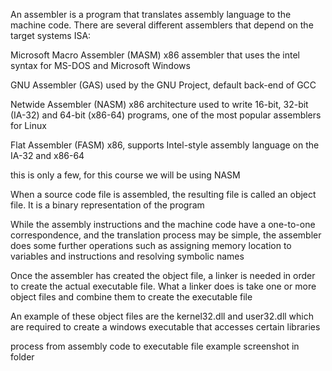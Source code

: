 An assembler is a program that translates assembly language to the machine code. There are several different assemblers
that depend on the target systems ISA:

Microsoft Macro Assembler (MASM) x86 assembler that uses the intel syntax for MS-DOS and Microsoft Windows



GNU Assembler (GAS) used by the GNU Project, default back-end of GCC



Netwide Assembler (NASM) x86 architecture used to write 16-bit, 32-bit (IA-32) and 64-bit (x86-64) programs, one of the 
most popular assemblers for Linux



Flat Assembler (FASM) x86, supports Intel-style assembly language on the IA-32 and x86-64


this is only a few, for this course we will be using NASM

When a source code file is assembled, the resulting file is called an object file. It is a binary representation of the
program

While the assembly instructions and the machine code have a one-to-one correspondence, and the translation process may be
simple, the assembler does some further operations such as assigning memory location to variables and instructions and 
resolving symbolic names

Once the assembler has created the object file, a linker is needed in order to create the actual executable file. What a 
linker does is take one or more object files and combine them to create the executable file

An example of these object files are the kernel32.dll and user32.dll which are required to create a windows executable
that accesses certain libraries 


process from assembly code to executable file example screenshot in folder